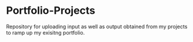 # Portfolio-Projects

Repository for uploading input as well as output obtained from my projects to ramp up my exisitng portfolio.
